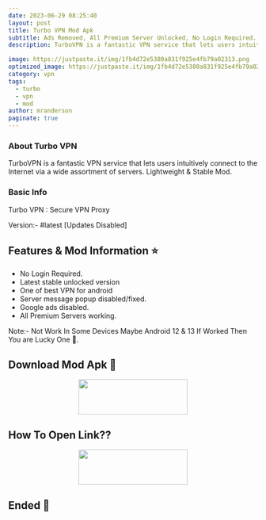 ```yaml
---
date: 2023-06-29 08:25:40
layout: post
title: Turbo VPN Mod Apk
subtitle: Ads Removed, All Premium Server Unlocked, No Login Required.
description: TurboVPN is a fantastic VPN service that lets users intuitively connect to the Internet via a wide assortment of servers. Lightweight.

image: https://justpaste.it/img/1fb4d72e5380a831f925e4fb79a02313.png
optimized_image: https://justpaste.it/img/1fb4d72e5380a831f925e4fb79a02313.png
category: vpn
tags:
  - turbo
  - vpn
  - mod
author: mranderson
paginate: true
---
```


### About Turbo VPN 
TurboVPN is a fantastic VPN service that lets users intuitively connect to the Internet via a wide assortment of servers. Lightweight & Stable Mod.

### Basic Info
Turbo VPN : Secure VPN Proxy

Version:- #latest [Updates Disabled]

<!--page-->

## Features & Mod Information ⭐

- No Login Required.
- Latest stable unlocked version
- One of best VPN for android
- Server message popup disabled/fixed.
- Google ads disabled.
- All Premium Servers working. 

Note:- Not Work In Some Devices Maybe Android 12 & 13 If Worked Then You are Lucky One 🤙.

## Download Mod Apk 📩

<p align="center"><a href="
https://9qr.de/JxLaI"><img src="https://img.shields.io/badge/Download-Now-black?&style=for-the-badge&logo=download" width="220" height="70.45"></a></p>


## How To Open Link??

<p align="center"><a href="https://t.me/HowToRedirect/5"><img src="https://img.shields.io/badge/HowToOpen-Link-black?&style=for-the-badge&logo=telegram" width="220" height="70.45"></a></p>

## Ended 👀